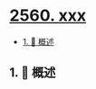 # [2560. xxx](https://github.com/Tdahuyou/TNotes.leetcode/tree/main/notes/2560.%20xxx)

<!-- region:toc -->

- [1. 📝 概述](#1--概述)

<!-- endregion:toc -->

## 1. 📝 概述

